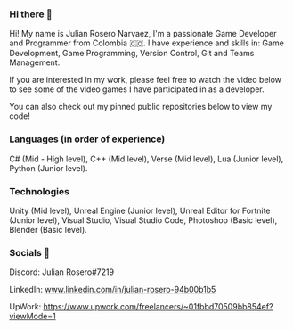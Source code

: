 ### Hi there 👋

Hi! My name is Julian Rosero Narvaez, I'm a passionate Game Developer and Programmer from Colombia 🇨🇴.
I have experience and skills in: Game Development, Game Programming, Version Control, Git and Teams Management.

If you are interested in my work, please feel free to watch the video below to see some of the video games I have participated in as a developer.


You can also check out my pinned public repositories below to view my code!

### Languages (in order of experience)
C# (Mid - High level), C++ (Mid level), Verse (Mid level), Lua (Junior level), Python (Junior level).

### Technologies
Unity (Mid level), Unreal Engine (Junior level), Unreal Editor for Fortnite (Junior level), Visual Studio, Visual Studio Code, Photoshop (Basic level), Blender (Basic level).

### Socials :link:

Discord: Julian Rosero#7219

LinkedIn: www.linkedin.com/in/julian-rosero-94b00b1b5

UpWork: https://www.upwork.com/freelancers/~01fbbd70509bb854ef?viewMode=1
